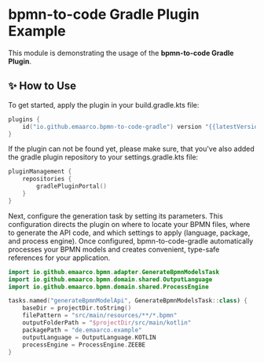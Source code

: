 # bpmn-to-code Gradle Plugin Example

This module is demonstrating the usage of the **bpmn-to-code Gradle Plugin**.

## ✨ How to Use

To get started, apply the plugin in your build.gradle.kts file:

```kotlin
plugins {
    id("io.github.emaarco.bpmn-to-code-gradle") version "{{latestVersion}}"
}
```

If the plugin can not be found yet, please make sure,
that you've also added the gradle plugin repository to your settings.gradle.kts file:

```kotlin
pluginManagement {
    repositories {
        gradlePluginPortal()
    }
}
```

Next, configure the generation task by setting its parameters.
This configuration directs the plugin on where to locate your BPMN files,
where to generate the API code, and which settings to apply (language, package, and process engine).
Once configured, bpmn-to-code-gradle automatically processes your BPMN models
and creates convenient, type-safe references for your application.

```kotlin
import io.github.emaarco.bpmn.adapter.GenerateBpmnModelsTask
import io.github.emaarco.bpmn.domain.shared.OutputLanguage
import io.github.emaarco.bpmn.domain.shared.ProcessEngine

tasks.named("generateBpmnModelApi", GenerateBpmnModelsTask::class) {
    baseDir = projectDir.toString()
    filePattern = "src/main/resources/**/*.bpmn"
    outputFolderPath = "$projectDir/src/main/kotlin"
    packagePath = "de.emaarco.example"
    outputLanguage = OutputLanguage.KOTLIN
    processEngine = ProcessEngine.ZEEBE
}
```
